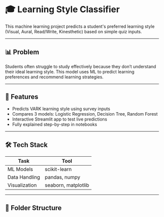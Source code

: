 # 🎓 Learning Style Classifier

This machine learning project predicts a student's preferred learning style (Visual, Aural, Read/Write, Kinesthetic) based on simple quiz inputs.

---

## 📊 Problem

Students often struggle to study effectively because they don’t understand their ideal learning style. This model uses ML to predict learning preferences and recommend learning strategies.

---

## 🚀 Features

- Predicts VARK learning style using survey inputs
- Compares 3 models: Logistic Regression, Decision Tree, Random Forest
- Interactive Streamlit app to test live predictions
- Fully explained step-by-step in notebooks

---

## 🛠 Tech Stack

| Task | Tool |
|------|------|
| ML Models | scikit-learn |
| Data Handling | pandas, numpy |
| Visualization | seaborn, matplotlib |

---

## 📁 Folder Structure

